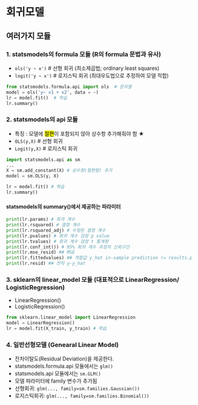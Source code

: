 회귀모델 
==
여러가지 모듈 
--
### 1. statsmodels의 formula 모듈 (R의 formula 문법과 유사)
* ```ols('y ~ x')``` # 선형 회귀 (최소제곱법; ordinary least squares)
* ```logit('y ~ x')``` # 로지스틱 회귀 (최대우도법으로 추정하여 모델 적합) 
```python
from statsmodels.formula.api import ols  # 문자열
model = ols('y~ x1 + x2', data = ~)
lr = model.fit()  # 학습
lr.summary()
```
### 2. statsmodels의 api 모듈 
* 특징 : 모델에 <mark>절편</mark>이 포함되지 않아 상수항 추가해줘야 함 ★
* ```OLS(y,X)``` # 선형 회귀 
* ```Logit(y,X)``` # 로지스틱 회귀 
```python
import statsmodels.api as sm
...
X = sm.add_constant(X) # 상수항(절편항) 추가
model = sm.OLS(y, X)

lr = model.fit() # 학습
lr.summary()
```
#### statsmodels의 summary()에서 제공하는 파라미터 
```python
print(lr.params) # 회귀 계수
print(lr.rsquared) # 결정 계수
print(lr.rsquared_adj) # 수정된 결정 계수
print(lr.pvalues) # 회귀 계수 검정 p value
print(lr.tvalues) # 회귀 계수 검정 t 통계량
print(lr.conf_int()) # 95% 회귀 계수 추정치 신뢰구간
print(lr.mse_resid) ## MSE
print(lr.fittedvalues) ## 적합값 y_hat in-sample prediction (= results.predict(X))
print(lr.resid) ## 잔차 y-y_hat
```


### 3. sklearn의 linear_model 모듈 (대표적으로 LinearRegression/ LogisticRegression)
* LinearRegression()
* LogisticRegression()
```python
from sklearn.linear_model import LinearRegression 
model = LinearRegression()
lr = model.fit(X_train, y_train) # 학습
```
### 4. 일반선형모델 (Genearal Linear Model) 
* 잔차이탈도(Residual Deviation)을 제공한다.
* statsmodels.formula.api 모듈에서는 ```glm()```
* statsmodels.api 모듈에서는 ```sm.GLM()```
* 모델 파라미터에 family 변수가 추가됨
*   선형회귀: ```glm(..., family=sm.families.Gaussian())```
*   로지스틱회귀: ```glm(..., family=sm.families.Binomial())```
```python


```

